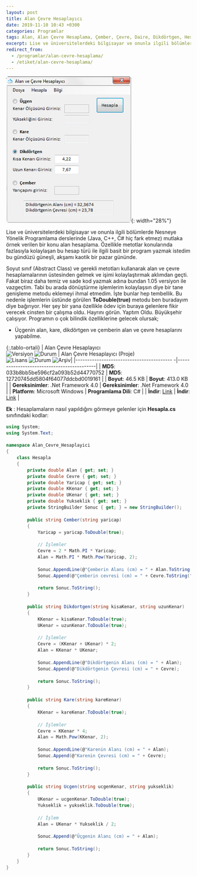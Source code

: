 ```yaml
---
layout: post
title: Alan Çevre Hesaplayıcı
date: 2019-11-10 10:43 +0300
categories: Programlar
tags: Alan, Alan Çevre Hesaplama, Çember, Çevre, Daire, Dikdörtgen, Hesaplama, Kare, Üçgen
excerpt: Lise ve üniversitelerdeki bilgisayar ve onunla ilgili bölümlerde Nesneye Yönelik Programlama derslerinde (Java, C++, C# hiç fark etmez) mutlaka örnek verilen bir konu alan hesaplama...
redirect_from:
  - /programlar/alan-cevre-hesaplama/
  - /etiket/alan-cevre-hesaplama/
---
```

![alan-cevre-hesaplayici](/images/programlar/alan-cevre-hesaplayici.png){: width="28%"}

Lise ve üniversitelerdeki bilgisayar ve onunla ilgili bölümlerde Nesneye Yönelik Programlama derslerinde (Java, C++, C# hiç fark etmez) mutlaka örnek verilen bir konu alan hesaplama. Özellikle metotlar konularında fazlasıyla kolaylaşan bu hesap türü ile ilgili basit bir program yazmak istedim bu gündüzü güneşli, akşamı kaotik bir pazar gününde. 

Soyut sınıf (Abstract Class) ve gerekli metotları kullanarak alan ve çevre hesaplamalarının üstesinden gelmek ve işimi kolaylaştırmak aklımdan geçti. Fakat biraz daha temiz ve sade kod yazmak adına bundan 1.05 versiyon ile vazgeçtim. Tabi bu arada dönüştürme işlemlerim kolaylaşsın diye bir tane genişleme metodu eklemeyi ihmal etmedim. İşte bunlar hep tembellik. Bu nedenle işlemlerin üstünde görülen **ToDouble(true)** metodu ben buradayım diye bağırıyor. Her şey bir yana özellikle ödev için buraya gelenlere fikir verecek cinsten bir çalışma oldu. Hayrını görün. Yaptım Oldu. Büyükşehir çalışıyor. Programın o çok bilindik özelliklerine gelecek olursak;

- Üçgenin alan, kare, dikdörtgen ve çemberin alan ve çevre hesaplarını yapabilme.

{:.tablo-ortali}
| Alan Çevre Hesaplayıcı<br>![Versiyon](https://img.shields.io/badge/Versiyon-1.05-blueviolet.svg?style=flat) ![Durum](https://img.shields.io/badge/Durum-Çalışıyor-success.svg?style=flat) | Alan Çevre Hesaplayıcı (Proje)<br>![Lisans](https://img.shields.io/badge/Lisans-MIT-blue.svg?style=flat) ![Durum](https://img.shields.io/badge/Proje-Sonlandırıldı-lightgray.svg?style=flat) ![Arşiv](https://img.shields.io/badge/Arşiv-orange.svg?style=flat)|
|----------------------------------------- -|-------------------------------------------|
| **MD5**: 033b8bb5be596cf2a093b52d44770752 | **MD5**: 12720745dd5804f64077ddcbd0019161 | 
| **Boyut**: 46.5 KB                       | **Boyut**: 413.0 KB                         |
| **Gereksinimler**: .Net Framework 4.0     | **Gereksinimler**: .Net Framework 4.0     |
| **Platform**: Microsoft Windows           | **Programlama Dili**: C#                  |
| **İndir**: [Link](https://www.dropbox.com/s/sbjiz659xwohoeb/alan-cevre-hesaplayici.zip?dl=1)         | **İndir**: [Link](https://www.dropbox.com/s/4wq2lfj9ztx88kz/alan-cevre-hesaplayici-proje.zip?dl=1)                      |

**Ek** : Hesaplamaların nasıl yapıldığını görmeye gelenler için **Hesapla.cs** sınıfındaki kodlar:

```csharp
using System;
using System.Text;

namespace Alan_Cevre_Hesaplayici
{
    class Hesapla
    {
        private double Alan { get; set; }
        private double Cevre { get; set; }
        private double Yaricap { get; set; }
        private double KKenar { get; set; }
        private double UKenar { get; set; }
        private double Yukseklik { get; set; }
        private StringBuilder Sonuc { get; } = new StringBuilder();

        public string Cember(string yaricap)
        {
            Yaricap = yaricap.ToDouble(true);

            // İşlemler
            Cevre = 2 * Math.PI * Yaricap;
            Alan = Math.PI * Math.Pow(Yaricap, 2);

            Sonuc.AppendLine(@"Çemberin Alanı (cm) = " + Alan.ToString("##.####"));
            Sonuc.Append(@"Çemberin cevresi (cm) = " + Cevre.ToString("##.####"));

            return Sonuc.ToString();
        }

        public string Dikdortgen(string kisaKenar, string uzunKenar)
        {
            KKenar = kisaKenar.ToDouble(true);
            UKenar = uzunKenar.ToDouble(true);

            // İşlemler
            Cevre = (KKenar + UKenar) * 2;
            Alan = KKenar * UKenar;

            Sonuc.AppendLine(@"Dikdörtgenin Alanı (cm) = " + Alan);
            Sonuc.Append(@"Dikdörtgenin Çevresi (cm) = " + Cevre);

            return Sonuc.ToString();
        }

        public string Kare(string kareKenar)
        {
            KKenar = kareKenar.ToDouble(true);

            // İşlemler
            Cevre = KKenar * 4;
            Alan = Math.Pow(KKenar, 2);

            Sonuc.AppendLine(@"Karenin Alanı (cm) = " + Alan);
            Sonuc.Append(@"Karenin Çevresi (cm) = " + Cevre);

            return Sonuc.ToString();
        }

        public string Ucgen(string ucgenKenar, string yukseklik)
        {
            UKenar = ucgenKenar.ToDouble(true);
            Yukseklik = yukseklik.ToDouble(true);

            // İşlem
            Alan = UKenar * Yukseklik / 2;

            Sonuc.Append(@"Üçgenin Alanı (cm) = " + Alan);

            return Sonuc.ToString();
        }
    }
}
```